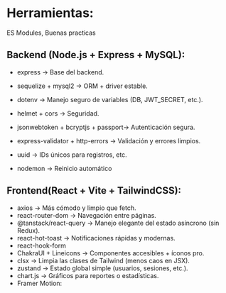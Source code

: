 # Herramientas:
ES Modules, Buenas practicas
## Backend (Node.js + Express + MySQL):

- express → Base del backend.
- sequelize + mysql2 → ORM + driver estable.
- dotenv → Manejo seguro de variables (DB, JWT_SECRET, etc.).
- helmet + cors → Seguridad.
- jsonwebtoken + bcryptjs + passport→ Autenticación segura.

- express-validator + http-errors → Validación y errores limpios.
- uuid → IDs únicos para registros, etc.
- nodemon → Reinicio automático

## Frontend(React + Vite + TailwindCSS):
- axios → Más cómodo y limpio que fetch.
- react-router-dom → Navegación entre páginas.
- @tanstack/react-query → Manejo elegante del estado asíncrono (sin Redux).
- react-hot-toast → Notificaciones rápidas y modernas.
- react-hook-form
- ChakraUI + Lineicons → Componentes accesibles + íconos pro.
- clsx → Limpia las clases de Tailwind (menos caos en JSX).
- zustand → Estado global simple (usuarios, sesiones, etc.).
- chart.js → Gráficos para reportes o estadísticas.
- Framer Motion: 
